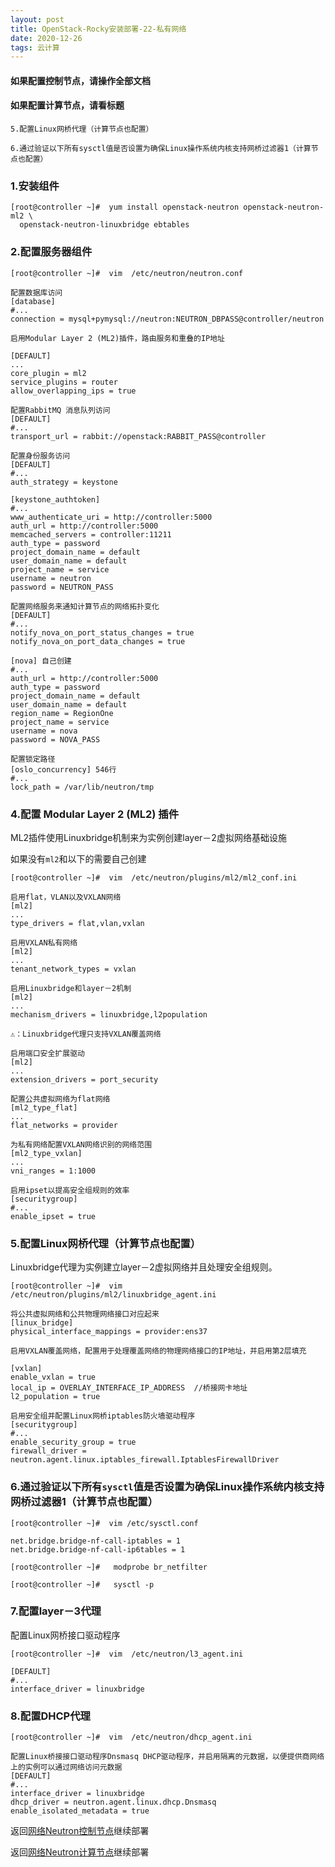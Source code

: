 ```yaml
---
layout: post
title: OpenStack-Rocky安装部署-22-私有网络
date: 2020-12-26
tags: 云计算
---
```

#### 如果配置控制节点，请操作全部文档
#### 如果配置计算节点，请看标题

`5.配置Linux网桥代理（计算节点也配置）`

`6.通过验证以下所有sysctl值是否设置为确保Linux操作系统内核支持网桥过滤器1（计算节点也配置）`

### 1.安装组件

```
[root@controller ~]#  yum install openstack-neutron openstack-neutron-ml2 \
  openstack-neutron-linuxbridge ebtables
```

### 2.配置服务器组件

```
[root@controller ~]#  vim  /etc/neutron/neutron.conf

配置数据库访问
[database]
#...
connection = mysql+pymysql://neutron:NEUTRON_DBPASS@controller/neutron

启用Modular Layer 2 (ML2)插件，路由服务和重叠的IP地址

[DEFAULT]
...
core_plugin = ml2
service_plugins = router
allow_overlapping_ips = true

配置RabbitMQ 消息队列访问
[DEFAULT]
#...
transport_url = rabbit://openstack:RABBIT_PASS@controller

配置身份服务访问
[DEFAULT]
#...
auth_strategy = keystone

[keystone_authtoken]
#...
www_authenticate_uri = http://controller:5000
auth_url = http://controller:5000
memcached_servers = controller:11211
auth_type = password
project_domain_name = default
user_domain_name = default
project_name = service
username = neutron
password = NEUTRON_PASS

配置网络服务来通知计算节点的网络拓扑变化
[DEFAULT]
#...
notify_nova_on_port_status_changes = true
notify_nova_on_port_data_changes = true

[nova] 自己创建
#...
auth_url = http://controller:5000
auth_type = password
project_domain_name = default
user_domain_name = default
region_name = RegionOne
project_name = service
username = nova
password = NOVA_PASS

配置锁定路径
[oslo_concurrency] 546行
#...
lock_path = /var/lib/neutron/tmp
```

### 4.配置 Modular Layer 2 (ML2) 插件

ML2插件使用Linuxbridge机制来为实例创建layer－2虚拟网络基础设施

如果没有`ml2`和以下的需要自己创建

```
[root@controller ~]#  vim  /etc/neutron/plugins/ml2/ml2_conf.ini

启用flat，VLAN以及VXLAN网络
[ml2]
...
type_drivers = flat,vlan,vxlan

启用VXLAN私有网络
[ml2]
...
tenant_network_types = vxlan

启用Linuxbridge和layer－2机制
[ml2]
...
mechanism_drivers = linuxbridge,l2population

⚠️：Linuxbridge代理只支持VXLAN覆盖网络

启用端口安全扩展驱动
[ml2]
...
extension_drivers = port_security

配置公共虚拟网络为flat网络
[ml2_type_flat]
...
flat_networks = provider

为私有网络配置VXLAN网络识别的网络范围
[ml2_type_vxlan]
...
vni_ranges = 1:1000

启用ipset以提高安全组规则的效率
[securitygroup]
#...
enable_ipset = true
```

### 5.配置Linux网桥代理（计算节点也配置）

Linuxbridge代理为实例建立layer－2虚拟网络并且处理安全组规则。

```
[root@controller ~]#  vim  /etc/neutron/plugins/ml2/linuxbridge_agent.ini

将公共虚拟网络和公共物理网络接口对应起来
[linux_bridge]
physical_interface_mappings = provider:ens37

启用VXLAN覆盖网络，配置用于处理覆盖网络的物理网络接口的IP地址，并启用第2层填充

[vxlan]
enable_vxlan = true
local_ip = OVERLAY_INTERFACE_IP_ADDRESS  //桥接网卡地址
l2_population = true

启用安全组并配置Linux网桥iptables防火墙驱动程序
[securitygroup]
#...
enable_security_group = true
firewall_driver = neutron.agent.linux.iptables_firewall.IptablesFirewallDriver
```

### 6.通过验证以下所有`sysctl`值是否设置为确保Linux操作系统内核支持网桥过滤器1（计算节点也配置）

```
[root@controller ~]#  vim /etc/sysctl.conf

net.bridge.bridge-nf-call-iptables = 1
net.bridge.bridge-nf-call-ip6tables = 1

[root@controller ~]#   modprobe br_netfilter

[root@controller ~]#   sysctl -p
```

### 7.配置layer－3代理

配置Linux网桥接口驱动程序

```
[root@controller ~]#  vim  /etc/neutron/l3_agent.ini

[DEFAULT]
#...
interface_driver = linuxbridge
```

### 8.配置DHCP代理

```
[root@controller ~]#  vim  /etc/neutron/dhcp_agent.ini

配置Linux桥接接口驱动程序Dnsmasq DHCP驱动程序，并启用隔离的元数据，以便提供商网络上的实例可以通过网络访问元数据
[DEFAULT]
#...
interface_driver = linuxbridge
dhcp_driver = neutron.agent.linux.dhcp.Dnsmasq
enable_isolated_metadata = true
```
返回[网络Neutron控制节点](http://blog.tianxiang.love/2020/12/OpenStack-Rocky安装部署-20-Neutron控制节点配置/)继续部署

返回[网络Neutron计算节点](http://blog.tianxiang.love/2020/12/OpenStack-Rocky安装部署-23-Neutron计算节点配置/)继续部署
